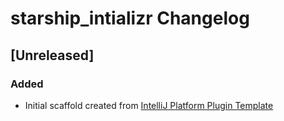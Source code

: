 <!-- Keep a Changelog guide -> https://keepachangelog.com -->

# starship_intializr Changelog

## [Unreleased]
### Added
- Initial scaffold created from [IntelliJ Platform Plugin Template](https://github.com/JetBrains/intellij-platform-plugin-template)

